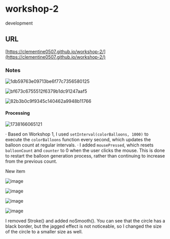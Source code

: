 # workshop-2
development
## URL
[https://clementine0507.github.io/workshop-2/](https://clementine0507.github.io/workshop-2/)
### Notes

![1db59763e09713be6f77c7356580125](https://github.com/user-attachments/assets/43d47703-466e-405b-b461-a5b3da8ce630)

![bf673c6755512f6379b1dc91247aaf5](https://github.com/user-attachments/assets/0ea36d43-6a90-445b-9775-6bcf541b924c)

![82b3b0c9f9345c140462a9948b11766](https://github.com/user-attachments/assets/8003ef0d-f4a9-43a9-a8be-35f179f6eb53)

#### Processing

![1738166065121](https://github.com/user-attachments/assets/fc4cca21-da41-4712-a788-634459beb0d1)

· Based on Workshop 1, I used `setInterval(colorBalloons, 1000)` to execute the `colorBalloons` function every second, which updates the balloon count at regular intervals.
· I added `mousePressed`, which resets `balloonCount` and `counter` to 0 when the user clicks the mouse. This is done to restart the balloon generation process, rather than continuing to increase from the previous count.

New item

![image](https://github.com/user-attachments/assets/5f26d7e3-7ffd-41c5-8f31-047f01224fec)

![image](https://github.com/user-attachments/assets/96d24a2f-b5c7-4114-a34b-8f8b746a7a20)

![image](https://github.com/user-attachments/assets/29910ab3-56f8-4c11-9b2f-33b2057a5eb2)

![image](https://github.com/user-attachments/assets/a5233ae4-edda-4b83-b6ca-4a5679bff9a4)

I removed Stroke() and added noSmooth(). You can see that the circle has a black border, but the jagged effect is not noticeable, so I changed the size of the circle to a smaller size as well.


